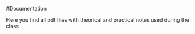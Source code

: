 #Documentation

Here you find all pdf files with theorical and practical notes used during the class
